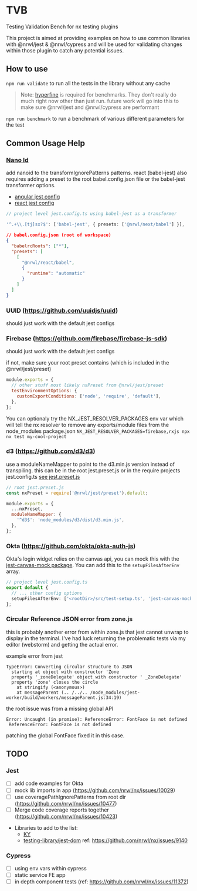 # TVB

Testing Validation Bench for nx testing plugins

This project is aimed at providing examples on how to use common libraries with @nrwl/jest & @nrwl/cypress and will be used for validating changes within those plugin to catch any potential issues.

## How to use

`npm run validate` to run all the tests in the library without any cache

> Note: [hyperfine](https://github.com/sharkdp/hyperfine) is required for benchmarks.
> They don't really do much right now other than just run. future work will go into this to make sure @nrwl/jest and @nrwl/cypress are performant

`npm run benchmark` to run a benchmark of various different parameters for the test

## Common Usage Help

### [Nano Id](https://github.com/ai/nanoid)

add nanoid to the transformIgnorePatterns patterns.
react (babel-jest) also requires adding a preset to the root babel.config.json file or the babel-jest transformer options.

- [angular jest config](apps/ng-app-one/jest.config.ts)
- [react jest config](apps/react-app-one/jest.config.ts)

```ts
// project level jest.config.ts using babel-jest as a transformer

'^.+\\.[tj]sx?$': ['babel-jest', { presets: ['@nrwl/next/babel'] }],
```

```json
// babel.config.json (root of workspace)
{
  "babelrcRoots": ["*"],
  "presets": [
    [
      "@nrwl/react/babel",
      {
        "runtime": "automatic"
      }
    ]
  ]
}
```

### UUID (https://github.com/uuidjs/uuid)

should just work with the default jest configs

### Firebase (https://github.com/firebase/firebase-js-sdk)

should just work with the default jest configs

if not, make sure your root preset contains (which is included in the @nrwl/jest/preset)

```js
module.exports = {
  // other stuff most likely nxPreset from @nrwl/jest/preset
  testEnvironmentOptions: {
    customExportConditions: ['node', 'require', 'default'],
  },
};
```

You can optionaly try the NX_JEST_RESOLVER_PACKAGES env var which will tell the nx resolver to remove any exports/module files from the node_modules package.json
`NX_JEST_RESOLVER_PACKAGES=firebase,rxjs npx nx test my-cool-project`

### d3 (https://github.com/d3/d3)

use a moduleNameMapper to point to the d3.min.js version instead of transpiling.
this can be in the root jest.preset.js or in the require projects jest.config.ts
[see jest.preset.js](jest.preset.js)

```js
// root jest.preset.js
const nxPreset = require('@nrwl/jest/preset').default;

module.exports = {
  ...nxPreset,
  moduleNameMapper: {
    '^d3$': 'node_modules/d3/dist/d3.min.js',
  },
};
```

### Okta (https://github.com/okta/okta-auth-js)

Okta's login widget relies on the canvas api, you can mock this with the [jest-canvas-mock package](https://www.npmjs.com/package/jest-canvas-mock). You can add this to the `setupFilesAfterEnv` array.

```ts
// project level jest.config.ts
export default {
  // ... other config options
  setupFilesAfterEnv: ['<rootDir>/src/test-setup.ts', 'jest-canvas-mock'],
};
```

### Circular Reference JSON error from zone.js

this is probably another error from within zone.js that jest cannot unwrap to display in the terminal.
I've had luck returning the problematic tests via my editor (webstorm) and getting the actual error.

example error from jest

```shell
TypeError: Converting circular structure to JSON
  starting at object with constructor 'Zone
  property '_zoneDelegate' object with constructor ' _ZoneDelegate'
  property 'zone' closes the circle
    at stringify (<anonymous>)
    at messageParent (.. /../.. /node_modules/jest-worker/build/workers/messageParent.js:34:19)
```

the root issue was from a missing global API

```shell
Error: Uncaught (in promise): ReferenceError: FontFace is not defined
 ReferenceError: FontFace is not defined
```

patching the global FontFace fixed it in this case.

## TODO

### Jest

- [ ] add code examples for Okta
- [ ] mock lib imports in app (https://github.com/nrwl/nx/issues/10029)
- [ ] use coveragePathIgnorePatterns from root dir (https://github.com/nrwl/nx/issues/10477)
- [ ] Merge code coverage reports together (https://github.com/nrwl/nx/issues/10423)
- Libraries to add to the list:
  - [KY](https://www.npmjs.com/package/ky)
  - [testing-library/jest-dom](https://www.npmjs.com/package/@testing-library/jest-dom) ref: https://github.com/nrwl/nx/issues/9140

### Cypress

- [ ] using env vars within cypress
- [ ] static service FE app
- [ ] in depth component tests (ref: https://github.com/nrwl/nx/issues/11372)

